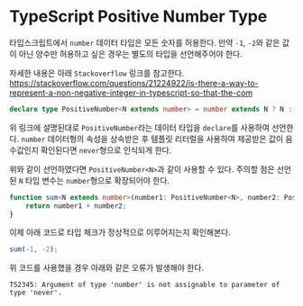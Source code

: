 # TypeScript Positive Number Type

타입스크립트에서 `number` 데이터 타입은 모든 숫자를 허용한다. 만약 `-1`, `-2`와 같은 값이 아닌 양수만 허용하고 싶은 경우는 별도의 타입을 선언해주어야 한다.

자세한 내용은 아래 `Stackoverflow` 링크를 참고한다.
https://stackoverflow.com/questions/21224922/is-there-a-way-to-represent-a-non-negative-integer-in-typescript-so-that-the-com

```typescript
declare type PositiveNumber<N extends number> = number extends N ? N : `${N}` extends `-${string}` ? never : N;
```

위 링크에 설명된대로 `PositiveNumber`라는 데이터 타입을 `declare`를 사용하여 선언한다. `number` 데이터형의 속성을 상속받은 후 템플릿 리터럴을 사용하여 제공받은 값이 음수값인지 확인된다면 `never`형으로 인식되게 한다.

위와 같이 선언하였다면 `PositiveNumber<N>`과 같이 사용할 수 있다. 주의할 점은 선언된 `N` 타입 변수는 `number`형으로 확장되어야 한다. 

```typescript
function sum<N extends number>(number1: PositiveNumber<N>, number2: PositiveNumber<N>) : number {
    return number1 + number2; 
}
```

이제 아래 코드로 타입 체크가 정상적으로 이루어지는지 확인해본다.

```typescript
sum(-1, -2);
```

위 코드를 사용했을 경우 아래와 같은 오류가 발생해야 한다.

```shell
TS2345: Argument of type 'number' is not assignable to parameter of type 'never'.
```
